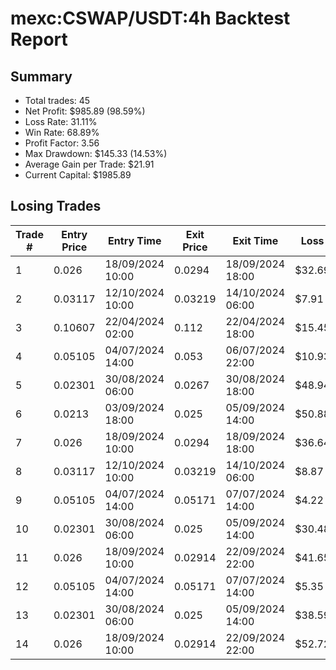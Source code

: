 # mexc:CSWAP/USDT:4h Backtest Report

## Summary

- Total trades: 45
- Net Profit: $985.89 (98.59%)
- Loss Rate: 31.11%
- Win Rate: 68.89%
- Profit Factor: 3.56
- Max Drawdown: $145.33 (14.53%)
- Average Gain per Trade: $21.91
- Current Capital: $1985.89

## Losing Trades

| Trade # | Entry Price | Entry Time | Exit Price | Exit Time | Loss |
|---------|-------------|------------|------------|-----------|------|
| 1 | 0.026 | 18/09/2024 10:00 | 0.0294 | 18/09/2024 18:00 | $32.69 |
| 2 | 0.03117 | 12/10/2024 10:00 | 0.03219 | 14/10/2024 06:00 | $7.91 |
| 3 | 0.10607 | 22/04/2024 02:00 | 0.112 | 22/04/2024 18:00 | $15.45 |
| 4 | 0.05105 | 04/07/2024 14:00 | 0.053 | 06/07/2024 22:00 | $10.93 |
| 5 | 0.02301 | 30/08/2024 06:00 | 0.0267 | 30/08/2024 18:00 | $48.94 |
| 6 | 0.0213 | 03/09/2024 18:00 | 0.025 | 05/09/2024 14:00 | $50.88 |
| 7 | 0.026 | 18/09/2024 10:00 | 0.0294 | 18/09/2024 18:00 | $36.64 |
| 8 | 0.03117 | 12/10/2024 10:00 | 0.03219 | 14/10/2024 06:00 | $8.87 |
| 9 | 0.05105 | 04/07/2024 14:00 | 0.05171 | 07/07/2024 14:00 | $4.22 |
| 10 | 0.02301 | 30/08/2024 06:00 | 0.025 | 05/09/2024 14:00 | $30.48 |
| 11 | 0.026 | 18/09/2024 10:00 | 0.02914 | 22/09/2024 22:00 | $41.65 |
| 12 | 0.05105 | 04/07/2024 14:00 | 0.05171 | 07/07/2024 14:00 | $5.35 |
| 13 | 0.02301 | 30/08/2024 06:00 | 0.025 | 05/09/2024 14:00 | $38.59 |
| 14 | 0.026 | 18/09/2024 10:00 | 0.02914 | 22/09/2024 22:00 | $52.72 |
